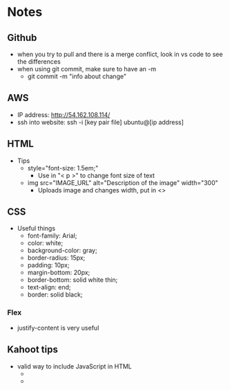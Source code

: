 # Notes
## Github
 - when you try to pull and there is a merge conflict, look in vs code to see the differences
 - when using git commit, make sure to have an -m
    * git commit -m "info about change"

## AWS
- IP address: http://54.162.108.114/
- ssh into website: ssh -i [key pair file] ubuntu@[ip address]

## HTML
- Tips
  * style="font-size: 1.5em;"
     * Use in "< p >" to change font size of text
  * img src="IMAGE_URL" alt="Description of the image" width="300"
     * Uploads image and changes width, put in <>
## CSS
- Useful things
   * font-family: Arial;
   * color: white;
   * background-color: gray;
   * border-radius: 15px;
   * padding: 10px;
   * margin-bottom: 20px;
   * border-bottom: solid white thin;
   * text-align: end;
   * border: solid black;
### Flex
- justify-content is very useful

## Kahoot tips
- valid way to include JavaScript in HTML
  * <script>1+1</script>
  * <script src='main.js' />
  * < div onclick='1+1' />
  * (NOT VALID) < javascript>1+1</ javascript>
- Can use this CSS to load fonts
  * @ import url('https://fonts/googleapis.com/css?family=quicksnad');
- Arrow functions
  * const f = y => y++;
    console.log(f(3))
  * is 4? codepen says 3 though
- Order of the CSS Box Model, outside going in
  * Margin, border, padding, content
- Padding
  * p {
     padding: 1em;
   }
  * Puts space around the content of selected elements
- HTML tags
  * < ul> -> unordered list
  * < ol> -> ordered list
  * < li> -> List item; must be in an ordered list, unordered list, or a menu
  * < dt> -> data type or description term; used in a description list< dl> to define a single term
- Command that makes a script executable
  * STUDY CONSOLE COMMANDS
  * chmod +x deploy.sh
- DNS
  * 
  * DNS Record Types
    - CNAME
      * To point to another DNS Record, use the CNAME DNS record type
    - A
      * Have some host name that you are mapping to an IP address
      * Like having example . c o m mapped to 192.0.2.1
    - SOA
    - TXT
  * DNS Subdomain
    - EX: c260.cs.byu.edu
    - 
- ASYNC functions
- Promises
- JavaScript
  * Regular expressions
    - Denoted by / (Content) /
    - used often with match
    - EX: v.match(/A|f/i)
      * i makes it case-insensitive, so just looking for anything with an a or an f
  * Object
    - Valid JavaScript Object
      * { n:1}
      * Equals is not proper notation for declaring an object, it's a colon
- < div>
  * division element
- DOM
  * TextContent
    - Sets the child text of the element
    - 
- HTML to create a valid hyperlink
  * < a href = 'ht***://c.com'>x</a>
- JSON
  * j
  * EX: {"x":3}
    - Only supports double quotes
    - Can't be undefined
    - You are declaring the data, so you have to declare what it is
- 






  

